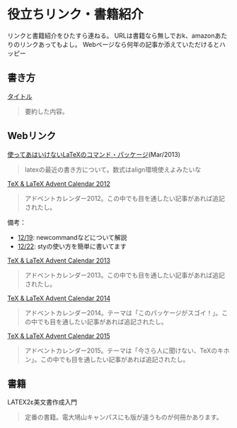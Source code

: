 役立ちリンク・書籍紹介
===========
リンクと書籍紹介をひたすら連ねる。
URLは書籍なら無しでおk、amazonあたりのリンクあってもよし。
Webページなら何年の記事か添えていただけるとハッピー


書き方
-----------
[タイトル](https://www.cse.dendai.ac.jp/ 'altはあってもなくても')
> 要約した内容。

Webリンク
-----------
[使ってあはいけないLaTeXのコマンド・パッケージ](http://ichiro-maruta.blogspot.jp/2013/03/latex.html)(Mar/2013)
> latexの最近の書き方について。数式はalign環境使えよみたいな


[TeX & LaTeX Advent Calendar 2012](https://atnd.org/events/34318)

> アドベントカレンダー2012。この中でも目を通したい記事があれば追記されたし。

備考：
- [12/19](http://neruko3114.blogspot.jp/2012/12/tex-latex-advent-calendar.html): newcommandなどについて解説
- [12/22](http://neruko3114.blogspot.jp/2012/12/tex-latex-advent-calendar_23.html): styの使い方を簡単に書いてます


[TeX & LaTeX Advent Calendar 2013](http://www.adventar.org/calendars/187)
> アドベントカレンダー2013。この中でも目を通したい記事があれば追記されたし。


[TeX & LaTeX Advent Calendar 2014](http://www.adventar.org/calendars/553)
> アドベントカレンダー2014。テーマは「このパッケージがスゴイ！」。この中でも目を通したい記事があれば追記されたし。


[TeX & LaTeX Advent Calendar 2015](http://www.adventar.org/calendars/929)
> アドベントカレンダー2015。テーマは「今さら人に聞けない、TeXのキホン」。この中でも目を通したい記事があれば追記されたし。


書籍
-----------
LATEX2ε美文書作成入門
> 定番の書籍。電大鳩山キャンパスにも版が違うものが何冊かあります。
